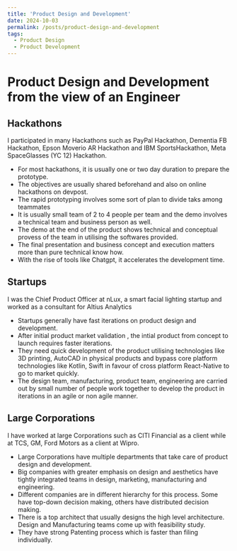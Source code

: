 ```yaml
---
title: 'Product Design and Development'
date: 2024-10-03
permalink: /posts/product-design-and-development
tags:
  - Product Design
  - Product Development
---
```


# Product Design and Development from the view of an Engineer

## Hackathons

I participated in many Hackathons such as PayPal Hackathon, Dementia FB Hackathon, Epson Moverio AR Hackathon and IBM SportsHackathon, Meta SpaceGlasses (YC 12) Hackathon. 

* For most hackathons, it is usually one or two day duration to prepare the prototype.
* The objectives are usually shared beforehand and also on online hackathons on devpost. 
* The rapid prototyping involves some sort of plan to divide taks among teammates
* It is usually small team of 2 to 4 people per team and the demo involves a technical team and business person as well. 
* The demo at the end of the product shows technical and conceptual provess of the team in utilising the softwares provided.
* The final presentation and business concept and execution matters more than pure technical know how.
* With the rise of tools like Chatgpt, it accelerates the development time.



## Startups
I was the Chief Product Officer at nLux, a smart facial lighting startup and worked as a consultant for Altius Analytics


* Startups generally have fast iterations on product design and development.
* After initial product market validation , the intial product from concept to launch requires faster iterations.
* They need quick development of the product utilising technologies like 3D printing, AutoCAD in physical products and bypass core platform technologies like Kotlin, Swift in favour of cross platform React-Native to go to market quickly.
* The design team, manufacturing, product team, engineering are carried out by small number of people work together to develop the product in iterations in an agile or non agile manner.
  

## Large Corporations
I have worked at large Corporations such as CITI Financial as a client while at TCS, GM, Ford Motors as a client at Wipro.


* Large Corporations have multiple departments that take care of product design and development.
* Big companies with greater emphasis on design and aesthetics have tightly integrated teams in design, marketing, manufacturing and engineering.
* Different companies are in different hierarchy for this process. Some have top-down decision making, others have distributed decision making.
* There is a top architect that usually designs the high level architecture. Design and Manufacturing teams come up with feasibility study.
* They have strong Patenting process which is faster than filing individually.


